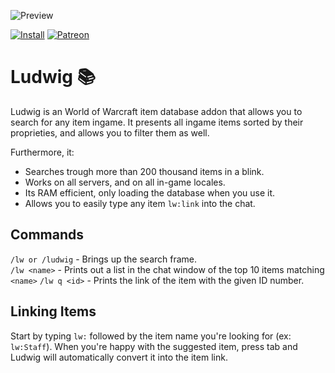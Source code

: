 ![Preview](http://jaliborc.com/images/addons/large/ludwig/search-beauty.jpg)

[![Install](http://img.shields.io/badge/install-curseforge-484266)](https://www.curseforge.com/wow/addons/ludwig/files)
[![Patreon](http://img.shields.io/badge/donate-patreon-ff4d42)](https://www.patreon.com/jaliborc)

# Ludwig :books:
Ludwig is an World of Warcraft item database addon that allows you to search for any item ingame. It presents all ingame items sorted by their proprieties, and allows you to filter them as well.

Furthermore, it:
* Searches trough more than 200 thousand items in a blink.
* Works on all servers, and on all in-game locales.
* Its RAM efficient, only loading the database when you use it.
* Allows you to easily type any item `lw:link` into the chat.

## Commands
`/lw or /ludwig` - Brings up the search frame.  
`/lw <name>` - Prints out a list in the chat window of the top 10 items matching `<name>`
`/lw q <id>` - Prints the link of the item with the given ID number.

## Linking Items
Start by typing `lw:` followed by the item name you're looking for (ex: `lw:Staff`). When you're happy with the suggested item, press tab and Ludwig will automatically convert it into the item link.
